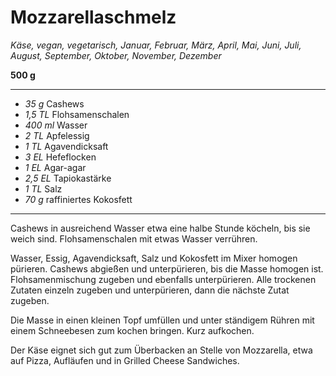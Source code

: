 # Mozzarellaschmelz

*Käse, vegan, vegetarisch, Januar, Februar, März, April, Mai, Juni, Juli, August, September, Oktober, November, Dezember*

**500 g**

---

- *35 g* Cashews
- *1,5 TL* Flohsamenschalen
- *400 ml* Wasser
- *2 TL* Apfelessig
- *1 TL* Agavendicksaft
- *3 EL* Hefeflocken
- *1 EL* Agar-agar
- *2,5 EL* Tapiokastärke
- *1 TL* Salz
- *70 g* raffiniertes Kokosfett

---

Cashews in ausreichend Wasser etwa eine halbe Stunde köcheln, bis sie weich sind. Flohsamenschalen mit etwas Wasser verrühren.

Wasser, Essig, Agavendicksaft, Salz und Kokosfett im Mixer homogen pürieren. Cashews abgießen und unterpürieren, bis die Masse homogen ist. Flohsamenmischung zugeben und ebenfalls unterpürieren. Alle trockenen Zutaten einzeln zugeben und unterpürieren, dann die nächste Zutat zugeben.

Die Masse in einen kleinen Topf umfüllen und unter ständigem Rühren mit einem Schneebesen zum kochen bringen. Kurz aufkochen.

Der Käse eignet sich gut zum Überbacken an Stelle von Mozzarella, etwa auf Pizza, Aufläufen und in Grilled Cheese Sandwiches.
